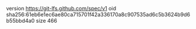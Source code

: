 version https://git-lfs.github.com/spec/v1
oid sha256:61eb6e1ec6ae80ca715701f42a336170a8c907535ad6c5b3624b9d6b55bbd4a0
size 466
